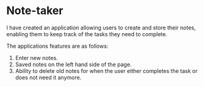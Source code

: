 # Note-taker

I have created an application allowing users to create and store their notes, enabling them to keep track of the tasks they need to complete.

The applications features are as follows:

1. Enter new notes.
2. Saved notes on the left hand side of the page.
3. Ability to delete old notes for when the user either completes the task or does not need it anymore.
